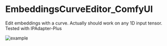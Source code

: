 # EmbeddingsCurveEditor_ComfyUI
Edit embeddings  with a curve. Actually should work on any  1D input tensor. Tested with IPAdapter-Plus

![example](https://github.com/chris-the-wiz/EmbeddingsCurveEditor_ComfyUI/blob/main/example.png?raw=true)

